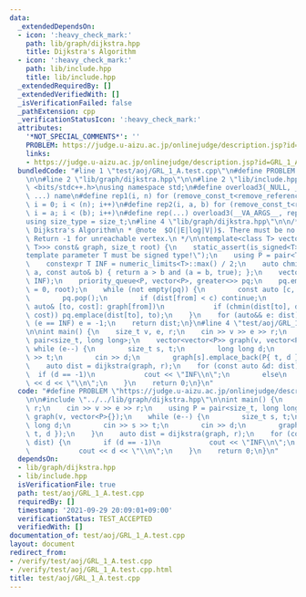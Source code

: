 ```yaml
---
data:
  _extendedDependsOn:
  - icon: ':heavy_check_mark:'
    path: lib/graph/dijkstra.hpp
    title: Dijkstra's Algorithm
  - icon: ':heavy_check_mark:'
    path: lib/include.hpp
    title: lib/include.hpp
  _extendedRequiredBy: []
  _extendedVerifiedWith: []
  _isVerificationFailed: false
  _pathExtension: cpp
  _verificationStatusIcon: ':heavy_check_mark:'
  attributes:
    '*NOT_SPECIAL_COMMENTS*': ''
    PROBLEM: https://judge.u-aizu.ac.jp/onlinejudge/description.jsp?id=GRL_1_A
    links:
    - https://judge.u-aizu.ac.jp/onlinejudge/description.jsp?id=GRL_1_A
  bundledCode: "#line 1 \"test/aoj/GRL_1_A.test.cpp\"\n#define PROBLEM \"https://judge.u-aizu.ac.jp/onlinejudge/description.jsp?id=GRL_1_A\"\
    \n\n#line 2 \"lib/graph/dijkstra.hpp\"\n\n#line 2 \"lib/include.hpp\"\n\n#include\
    \ <bits/stdc++.h>\nusing namespace std;\n#define overload3(_NULL, _2, _3, name,\
    \ ...) name\n#define rep1(i, n) for (remove_const_t<remove_reference_t<decltype(n)>>\
    \ i = 0; i < (n); i++)\n#define rep2(i, a, b) for (remove_const_t<remove_reference_t<decltype(b)>>\
    \ i = a; i < (b); i++)\n#define rep(...) overload3(__VA_ARGS__, rep2, rep1)(__VA_ARGS__)\n\
    using size_type = size_t;\n#line 4 \"lib/graph/dijkstra.hpp\"\n\n/**\n * @brief\
    \ Dijkstra's Algorithm\n * @note  $O(|E|log|V|)$. There must be no negative edges.\
    \ Return -1 for unreachable vertex.\n */\n\ntemplate<class T> vector<T> dijkstra(vector<vector<pair<size_t,\
    \ T>>> const& graph, size_t root) {\n    static_assert(is_signed<T>::value, \"\
    template parameter T must be signed type!\");\n    using P = pair<T, size_t>;\n\
    \    constexpr T INF = numeric_limits<T>::max() / 2;\n    auto chmin = [](auto&\
    \ a, const auto& b) { return a > b and (a = b, true); };\n    vector<T> dist(size(graph),\
    \ INF);\n    priority_queue<P, vector<P>, greater<>> pq;\n    pq.emplace(dist[root]\
    \ = 0, root);\n    while (not empty(pq)) {\n        const auto [c, from] = pq.top();\n\
    \        pq.pop();\n        if (dist[from] < c) continue;\n        for (const\
    \ auto& [to, cost]: graph[from])\n            if (chmin(dist[to], dist[from] +\
    \ cost)) pq.emplace(dist[to], to);\n    }\n    for (auto&& e: dist)\n        if\
    \ (e == INF) e = -1;\n    return dist;\n}\n#line 4 \"test/aoj/GRL_1_A.test.cpp\"\
    \n\nint main() {\n    size_t v, e, r;\n    cin >> v >> e >> r;\n    using P =\
    \ pair<size_t, long long>;\n    vector<vector<P>> graph(v, vector<P>{});\n   \
    \ while (e--) {\n        size_t s, t;\n        long long d;\n        cin >> s\
    \ >> t;\n        cin >> d;\n        graph[s].emplace_back(P{ t, d });\n    }\n\
    \    auto dist = dijkstra(graph, r);\n    for (const auto &d: dist) {\n      \
    \  if (d == -1)\n            cout << \"INF\\n\";\n        else\n            cout\
    \ << d << \"\\n\";\n    }\n    return 0;\n}\n"
  code: "#define PROBLEM \"https://judge.u-aizu.ac.jp/onlinejudge/description.jsp?id=GRL_1_A\"\
    \n\n#include \"../../lib/graph/dijkstra.hpp\"\n\nint main() {\n    size_t v, e,\
    \ r;\n    cin >> v >> e >> r;\n    using P = pair<size_t, long long>;\n    vector<vector<P>>\
    \ graph(v, vector<P>{});\n    while (e--) {\n        size_t s, t;\n        long\
    \ long d;\n        cin >> s >> t;\n        cin >> d;\n        graph[s].emplace_back(P{\
    \ t, d });\n    }\n    auto dist = dijkstra(graph, r);\n    for (const auto &d:\
    \ dist) {\n        if (d == -1)\n            cout << \"INF\\n\";\n        else\n\
    \            cout << d << \"\\n\";\n    }\n    return 0;\n}\n"
  dependsOn:
  - lib/graph/dijkstra.hpp
  - lib/include.hpp
  isVerificationFile: true
  path: test/aoj/GRL_1_A.test.cpp
  requiredBy: []
  timestamp: '2021-09-29 20:09:01+09:00'
  verificationStatus: TEST_ACCEPTED
  verifiedWith: []
documentation_of: test/aoj/GRL_1_A.test.cpp
layout: document
redirect_from:
- /verify/test/aoj/GRL_1_A.test.cpp
- /verify/test/aoj/GRL_1_A.test.cpp.html
title: test/aoj/GRL_1_A.test.cpp
---
```

